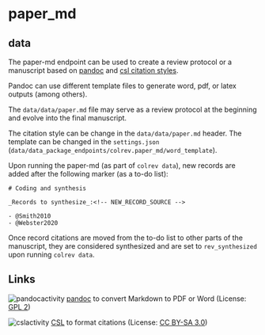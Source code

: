 # paper_md

## data

<!--
Note: This document is currently under development. It will contain the following elements.

- description
- example
-->

The paper-md endpoint can be used to create a review protocol or a manuscript based on [pandoc](https://pandoc.org/) and [csl citation styles](https://citationstyles.org/).

Pandoc can use different template files to generate word, pdf, or latex outputs (among others).

The `data/data/paper.md` file may serve as a review protocol at the beginning and evolve into the final manuscript.

The citation style can be change in the `data/data/paper.md` header. The template can be changed in the `settings.json` (`data/data_package_endpoints/colrev.paper_md/word_template`).

Upon running the paper-md (as part of `colrev data`), new records are added after the following marker (as a to-do list):

```
# Coding and synthesis

_Records to synthesize_:<!-- NEW_RECORD_SOURCE -->

- @Smith2010
- @Webster2020

```
Once record citations are moved from the to-do list to other parts of the manuscript, they are considered synthesized and are set to `rev_synthesized` upon running `colrev data`.

## Links

![pandocactivity](https://img.shields.io/github/commit-activity/y/jgm/pandoc?color=green&style=plastic)
[pandoc](https://github.com/jgm/pandoc) to convert Markdown to PDF or Word (License: [GPL 2](https://github.com/jgm/pandoc/blob/main/COPYRIGHT))

![cslactivity](https://img.shields.io/github/commit-activity/y/citation-style-language/styles?color=green&style=plastic)
[CSL](https://github.com/citation-style-language/styles) to format citations (License: [CC BY-SA 3.0](https://github.com/citation-style-language/styles))
